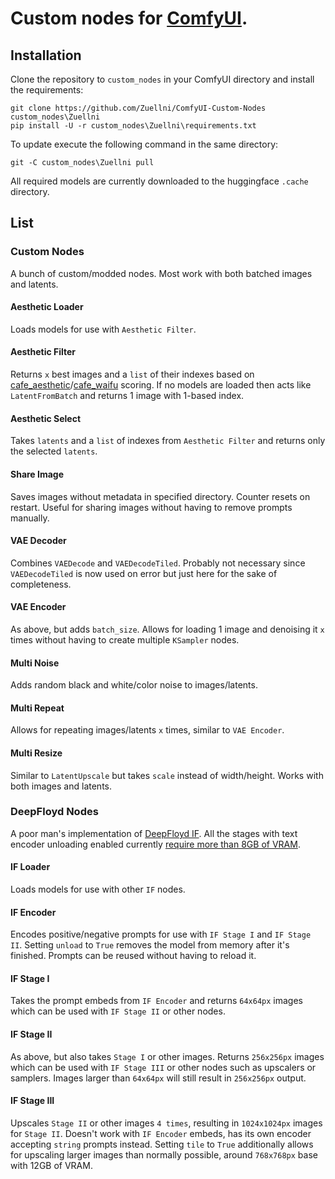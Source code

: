 # Custom nodes for [ComfyUI](https://github.com/comfyanonymous/ComfyUI).

## Installation
Clone the repository to `custom_nodes` in your ComfyUI directory and install the requirements:
```
git clone https://github.com/Zuellni/ComfyUI-Custom-Nodes custom_nodes\Zuellni
pip install -U -r custom_nodes\Zuellni\requirements.txt
```
To update execute the following command in the same directory:
```
git -C custom_nodes\Zuellni pull
```
All required models are currently downloaded to the huggingface `.cache` directory.
## List
### Custom Nodes
A bunch of custom/modded nodes. Most work with both batched images and latents.
#### Aesthetic Loader
Loads models for use with `Aesthetic Filter`.
#### Aesthetic Filter
Returns `x` best images and a `list` of their indexes based on [cafe_aesthetic](https://huggingface.co/cafeai/cafe_aesthetic)/[cafe_waifu](https://huggingface.co/cafeai/cafe_waifu) scoring. If no models are loaded then acts like `LatentFromBatch` and returns 1 image with 1-based index.
#### Aesthetic Select
Takes `latents` and a `list` of indexes from `Aesthetic Filter` and returns only the selected `latents`.
#### Share Image
Saves images without metadata in specified directory. Counter resets on restart. Useful for sharing images without having to remove prompts manually.
#### VAE Decoder
Combines `VAEDecode` and `VAEDecodeTiled`. Probably not necessary since `VAEDecodeTiled` is now used on error but just here for the sake of completeness.
#### VAE Encoder
As above, but adds `batch_size`. Allows for loading 1 image and denoising it `x` times without having to create multiple `KSampler` nodes.
#### Multi Noise
Adds random black and white/color noise to images/latents.
#### Multi Repeat
Allows for repeating images/latents `x` times, similar to `VAE Encoder`.
#### Multi Resize
Similar to `LatentUpscale` but takes `scale` instead of width/height. Works with both images and latents.
### DeepFloyd Nodes
A poor man's implementation of [DeepFloyd IF](https://huggingface.co/docs/diffusers/api/pipelines/if). All the stages with text encoder unloading enabled currently <ins>require more than 8GB of VRAM</ins>.
#### IF Loader
Loads models for use with other `IF` nodes.
#### IF Encoder
Encodes positive/negative prompts for use with `IF Stage I` and `IF Stage II`. Setting `unload` to `True` removes the model from memory after it's finished. Prompts can be reused without having to reload it.
#### IF Stage I
Takes the prompt embeds from `IF Encoder` and returns `64x64px` images which can be used with `IF Stage II` or other nodes.
#### IF Stage II
As above, but also takes `Stage I` or other images. Returns `256x256px` images which can be used with `IF Stage III` or other nodes such as upscalers or samplers. Images larger than `64x64px` will still result in `256x256px` output.
#### IF Stage III
Upscales `Stage II` or other images `4 times`, resulting in `1024x1024px` images for `Stage II`. Doesn't work with `IF Encoder` embeds, has its own encoder accepting `string` prompts instead. Setting `tile` to `True` additionally allows for upscaling larger images than normally possible, around `768x768px` base with 12GB of VRAM.
